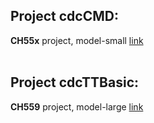 
## Project cdcCMD: <br>
**CH55x** project, model-small 
[link](https://github.com/jmysu/mBusCH55x/tree/main/firmware/cdcCMD.WCH51) <br>
<br>

## Project cdcTTBasic: <br>
**CH559** project, model-large 
[link](https://github.com/jmysu/mBusCH55x/tree/main/firmware/cdcTTBasic55x.MCS51) <br>

